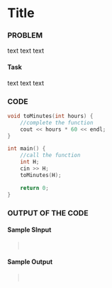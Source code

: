 # Title

### PROBLEM

text text text

#### Task

text text text

### CODE

```cpp
void toMinutes(int hours) {
    //complete the function
    cout << hours * 60 << endl;
}

int main() {
    //call the function
    int H;
    cin >> H;
    toMinutes(H);

    return 0;
}
```

### OUTPUT OF THE CODE

#### Sample SInput

> <br>

#### Sample Output

> <br>
